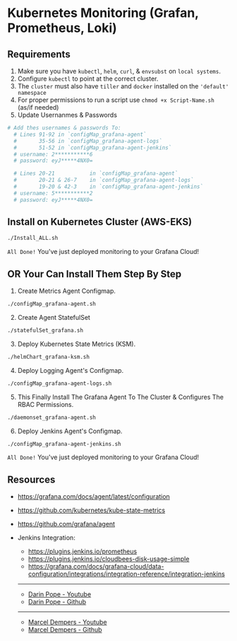 # Kubernetes Monitoring (Grafan, Prometheus, Loki)

## Requirements

1. Make sure you have `kubectl`, `helm`, `curl`, & `envsubst` on `local systems`.
2. Configure `kubectl` to point at the correct cluster.
3. The `cluster` must also have `tiller` and `docker` installed on the `'default' namespace`
4. For proper permissions to run a script use `chmod +x Script-Name.sh` (as/if needed)
5. Update Usernanmes & Passwords

  ```sh
  # Add thes usernames & passwords To:
    # Lines 91-92 in `configMap_grafana-agent`
    #       35-56 in `configMap_grafana-agent-logs`
    #       51-52 in `configMap_grafana-agent-jenkins`
    # username: 2***********6
    # password: eyJ*****4NX0=

    # Lines 20-21           in `configMap_grafana-agent`
    #       20-21 & 26-7    in `configMap_grafana-agent-logs`
    #       19-20 & 42-3    in `configMap_grafana-agent-jenkins`
    # username: 5***********2
    # password: eyJ*****4NX0=
  ```

## Install on Kubernetes Cluster (AWS-EKS)

```sh
./Install_ALL.sh
```

`All Done!` You've just deployed monitoring to your Grafana Cloud!

## OR Your Can Install Them Step By Step

1. Create Metrics Agent Configmap.

```sh
./configMap_grafana-agent.sh
```

2. Create Agent StatefulSet

```sh
./statefulSet_grafana.sh
```

3. Deploy Kubernetes State Metrics (KSM).

```sh
./helmChart_grafana-ksm.sh
```

4. Deploy Logging Agent's Configmap.

```sh
./configMap_grafana-agent-logs.sh
```

5. This Finally Install The Grafana Agent To The Cluster & Configures The RBAC Permissions.

```sh
./daemonset_grafana-agent.sh
```

6. Deploy Jenkins Agent's Configmap.

```sh
./configMap_grafana-agent-jenkins.sh
```

`All Done!` You've just deployed monitoring to your Grafana Cloud!

## Resources

- <https://grafana.com/docs/agent/latest/configuration>
- <https://github.com/kubernetes/kube-state-metrics>
- <https://github.com/grafana/agent>
- Jenkins Integration:

  - <https://plugins.jenkins.io/prometheus>
  - <https://plugins.jenkins.io/cloudbees-disk-usage-simple>
  - <https://grafana.com/docs/grafana-cloud/data-configuration/integrations/integration-reference/integration-jenkins>

  - ---

  - [Darin Pope - Youtube](https://youtu.be/3H9eNIf9KZs)
  - [Darin Pope - Github](https://gist.github.com/darinpope/1c8422fb7512411760ccb2827d82613f)

  <!-- docker run -d -p 9090:9090 -v /home/vagrant/prometheus.yml:/etc/prometheus/prometheus.yml prom/prometheus -->

  - ---

  - [Marcel Dempers - Youtube](https://youtu.be/YDtuwlNTzRc)
  - [Marcel Dempers - Github](https://github.com/marcel-dempers/docker-development-youtube-series/tree/master/monitoring/prometheus/kubernetes/1.23)
